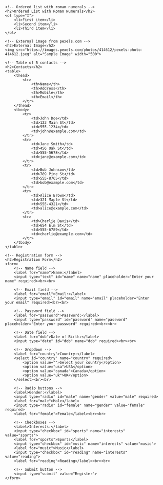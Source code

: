 <!DOCTYPE>
<html lang="en">
<head>
    <meta charset="UTF-8">
    <meta name="viewport" content="width=device-width, initial-scale=1.0">
    <title>Sample Page</title>
    <style>
        table, th, td {
            border: 1px solid black;
            border-collapse: collapse;
            padding: 8px;
        }
    </style>
</head>
<body>

    <!-- Ordered list with roman numerals -->
    <h2>Ordered List with Roman Numerals</h2>
    <ol type="I">
        <li>First item</li>
        <li>Second item</li>
        <li>Third item</li>
    </ol>

    <!-- External image from pexels.com -->
    <h2>External Image</h2>
    <img src="https://images.pexels.com/photos/414612/pexels-photo-414612.jpeg" alt="Sample Image" width="500">

    <!-- Table of 5 contacts -->
    <h2>Contacts</h2>
    <table>
        <thead>
            <tr>
                <th>Name</th>
                <th>Address</th>
                <th>Mobile</th>
                <th>Email</th>
            </tr>
        </thead>
        <tbody>
            <tr>
                <td>John Doe</td>
                <td>123 Main St</td>
                <td>555-1234</td>
                <td>john@example.com</td>
            </tr>
            <tr>
                <td>Jane Smith</td>
                <td>456 Oak St</td>
                <td>555-5678</td>
                <td>jane@example.com</td>
            </tr>
            <tr>
                <td>Bob Johnson</td>
                <td>789 Pine St</td>
                <td>555-8765</td>
                <td>bob@example.com</td>
            </tr>
            <tr>
                <td>Alice Brown</td>
                <td>321 Maple St</td>
                <td>555-4321</td>
                <td>alice@example.com</td>
            </tr>
            <tr>
                <td>Charlie Davis</td>
                <td>654 Elm St</td>
                <td>555-6789</td>
                <td>charlie@example.com</td>
            </tr>
        </tbody>
    </table>

    <!-- Registration form -->
    <h2>Registration Form</h2>
    <form>
        <!-- Name field -->
        <label for="name">Name:</label>
        <input type="text" id="name" name="name" placeholder="Enter your name" required><br><br>

        <!-- Email field -->
        <label for="email">Email:</label>
        <input type="email" id="email" name="email" placeholder="Enter your email" required><br><br>

        <!-- Password field -->
        <label for="password">Password:</label>
        <input type="password" id="password" name="password" placeholder="Enter your password" required><br><br>

        <!-- Date field -->
        <label for="dob">Date of Birth:</label>
        <input type="date" id="dob" name="dob" required><br><br>

        <!-- Dropdown -->
        <label for="country">Country:</label>
        <select id="country" name="country" required>
            <option value="">Select your country</option>
            <option value="usa">USA</option>
            <option value="canada">Canada</option>
            <option value="uk">UK</option>
        </select><br><br>

        <!-- Radio buttons -->
        <label>Gender:</label>
        <input type="radio" id="male" name="gender" value="male" required>
        <label for="male">Male</label>
        <input type="radio" id="female" name="gender" value="female" required>
        <label for="female">Female</label><br><br>

        <!-- Checkboxes -->
        <label>Interests:</label>
        <input type="checkbox" id="sports" name="interests" value="sports">
        <label for="sports">Sports</label>
        <input type="checkbox" id="music" name="interests" value="music">
        <label for="music">Music</label>
        <input type="checkbox" id="reading" name="interests" value="reading">
        <label for="reading">Reading</label><br><br>

        <!-- Submit button -->
        <input type="submit" value="Register">
    </form>

</body>
</html>

